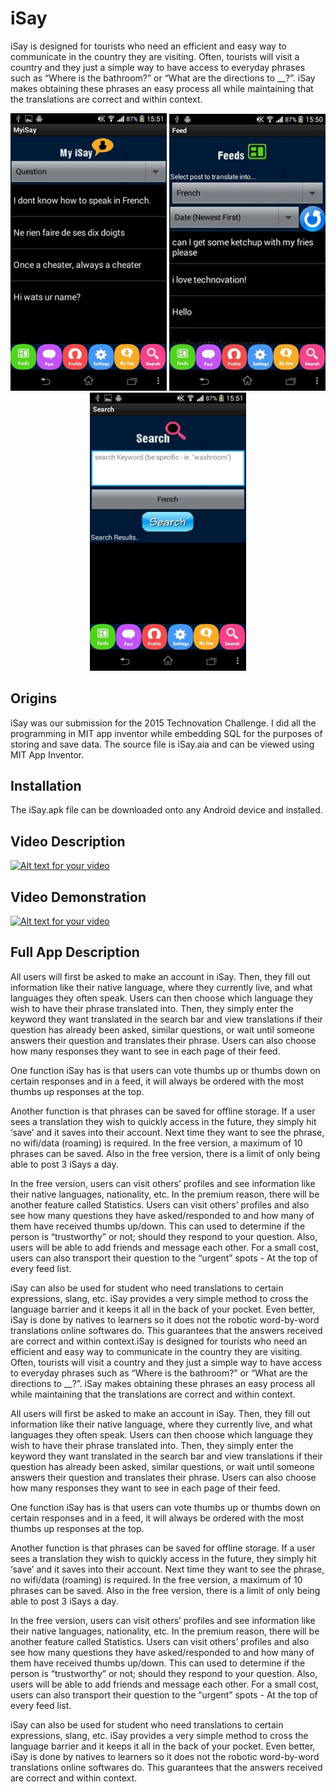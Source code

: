 # iSay
iSay is designed for tourists who need an efficient and easy way to communicate in the country they are visiting. Often, tourists will visit a country and they just a simple way to have access to everyday phrases such as “Where is the bathroom?” or “What are the directions to __?”. iSay makes obtaining these phrases an easy process all while maintaining that the translations are correct and within context.

<p align="center">
  <img src="my_isay.jpg" width="250"/>
  <img src="feeds.jpg" width="250"/>
  <img src="search.jpg" width="250"/>
</p>

## Origins

iSay was our submission for the 2015 Technovation Challenge. I did all the programming in MIT app inventor while embedding SQL for the purposes of storing and save data. The source file is iSay.aia and can be viewed using MIT App Inventor.

## Installation
The iSay.apk file can be downloaded onto any Android device and installed.

## Video Description
[![Alt text for your video](http://img.youtube.com/vi/VehMtEDnYCs/0.jpg)](https://www.youtube.com/watch?v=VehMtEDnYCs)

## Video Demonstration
[![Alt text for your video](http://img.youtube.com/vi/x05gi79nOpY/0.jpg)](https://www.youtube.com/watch?v=x05gi79nOpY)

## Full App Description

All users will first be asked to make an account in iSay. Then, they fill out information like their native language, where they currently live, and what languages they often speak. Users can then choose which language they wish to have their phrase translated into. Then, they simply enter the keyword they want translated in the search bar and view translations if their question has already been asked, similar questions, or wait until someone answers their question and translates their phrase. Users can also choose how many responses they want to see in each page of their feed. 

One function iSay has is that users can vote thumbs up or thumbs down on certain responses and in a feed, it will always be ordered with the most thumbs up responses at the top. 

Another function is that phrases can be saved for offline storage. If a user sees a translation they wish to quickly access in the future, they simply hit ‘save’ and it saves into their account. Next time they want to see the phrase, no wifi/data (roaming) is required. In the free version, a maximum of 10 phrases can be saved. Also in the free version, there is a limit of only being able to post 3 iSays a day.

In the free version, users can visit others’ profiles and see information like their native languages, nationality, etc.  In the premium reason, there will be another feature called Statistics. Users can visit others’ profiles and also see how many questions they have asked/responded to and how many of them have received thumbs up/down. This can used to determine if the person is “trustworthy” or not; should they respond to your question. Also, users will be able to add friends and message each other. For a small cost, users can also transport their question to the “urgent” spots - At the top of every feed list.

iSay can also be used for student who need translations to certain expressions, slang, etc. iSay provides a very simple method to cross the language barrier and it keeps it all in the back of your pocket. Even better, iSay is done by natives to learners so it does not the robotic word-by-word translations online softwares do. This guarantees that the answers received are correct and within context.iSay is designed for tourists who need an efficient and easy way to communicate in the country they are visiting. Often, tourists will visit a country and they just a simple way to have access to everyday phrases such as “Where is the bathroom?” or “What are the directions to __?”. iSay makes obtaining these phrases an easy process all while maintaining that the translations are correct and within context.

All users will first be asked to make an account in iSay. Then, they fill out information like their native language, where they currently live, and what languages they often speak. Users can then choose which language they wish to have their phrase translated into. Then, they simply enter the keyword they want translated in the search bar and view translations if their question has already been asked, similar questions, or wait until someone answers their question and translates their phrase. Users can also choose how many responses they want to see in each page of their feed. 

One function iSay has is that users can vote thumbs up or thumbs down on certain responses and in a feed, it will always be ordered with the most thumbs up responses at the top. 

Another function is that phrases can be saved for offline storage. If a user sees a translation they wish to quickly access in the future, they simply hit ‘save’ and it saves into their account. Next time they want to see the phrase, no wifi/data (roaming) is required. In the free version, a maximum of 10 phrases can be saved. Also in the free version, there is a limit of only being able to post 3 iSays a day.

In the free version, users can visit others’ profiles and see information like their native languages, nationality, etc.  In the premium reason, there will be another feature called Statistics. Users can visit others’ profiles and also see how many questions they have asked/responded to and how many of them have received thumbs up/down. This can used to determine if the person is “trustworthy” or not; should they respond to your question. Also, users will be able to add friends and message each other. For a small cost, users can also transport their question to the “urgent” spots - At the top of every feed list.

iSay can also be used for student who need translations to certain expressions, slang, etc. iSay provides a very simple method to cross the language barrier and it keeps it all in the back of your pocket. Even better, iSay is done by natives to learners so it does not the robotic word-by-word translations online softwares do. This guarantees that the answers received are correct and within context.
